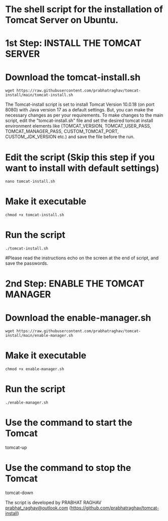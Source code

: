 # The shell script for the installation of Tomcat Server on Ubuntu.

# 1st Step: INSTALL THE TOMCAT SERVER

  # Download the tomcat-install.sh
    wget https://raw.githubusercontent.com/prabhatraghav/tomcat-install/main/tomcat-install.sh

  The Tomcat-install script is set to install Tomcat Version 10.0.18 (on port 8080) with Java version 17 as a default settings. But, you can make the necessary changes as per your requirements. To make changes to the main script, edit the "tomcat-install.sh" file and set the desired tomcat install environment elements like (TOMCAT_VERSION, TOMCAT_USER_PASS, TOMCAT_MANAGER_PASS, CUSTOM_TOMCAT_PORT, CUSTOM_JDK_VERSION etc.) and save the file before the run.
  
  # Edit the script (Skip this step if you want to install with default settings)
    nano tomcat-install.sh

  # Make it executable
    chmod +x tomcat-install.sh

  # Run the script
    ./tomcat-install.sh

#Please read the instructions echo on the screen at the end of script, and save the passwords.



# 2nd Step: ENABLE THE TOMCAT MANAGER

  # Download the enable-manager.sh
    wget https://raw.githubusercontent.com/prabhatraghav/tomcat-install/main/enable-manager.sh

  # Make it executable
    chmod +x enable-manager.sh

  # Run the script
    ./enable-manager.sh

# Use the command to start the Tomcat
  tomcat-up

# Use the command to stop the Tomcat
  tomcat-down

  
The script is developed by PRABHAT RAGHAV prabhat_raghav@outlook.com (https://github.com/prabhatraghav/tomcat-install)
